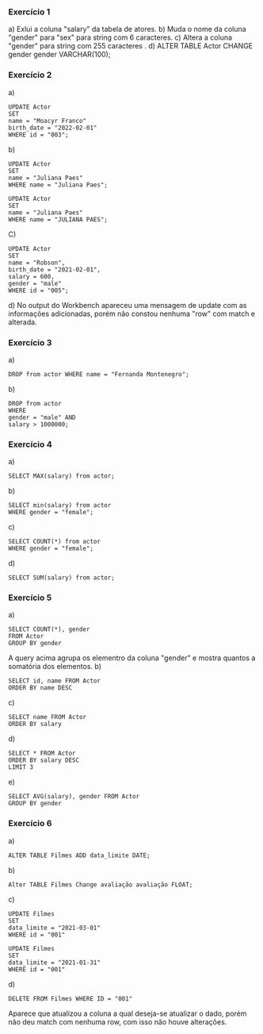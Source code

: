 ### Exercício 1
a) Exlui a coluna "salary" da tabela de atores.
b) Muda o nome da coluna "gender" para "sex" para string com 6 caracteres.
c) Altera a coluna "gender" para string com 255 caracteres .
d) ALTER TABLE Actor CHANGE gender gender VARCHAR(100);

### Exercício 2
a) 
```
UPDATE Actor
SET 
name = "Moacyr Franco"
birth_date = "2022-02-01"
WHERE id = "003";
```
b)
```
UPDATE Actor
SET 
name = "Juliana Paes"
WHERE name = "Juliana Paes";
```
```
UPDATE Actor
SET 
name = "Juliana Paes"
WHERE name = "JULIANA PAES";
```
C)
```
UPDATE Actor
SET 
name = "Robson",
birth_date = "2021-02-01",
salary = 600,
gender = "male"
WHERE id = "005";
```
d) No output do Workbench apareceu uma mensagem de update com as informações adicionadas, porém não constou nenhuma "row" com match e alterada.

### Exercício 3
a)
```
DROP from actor WHERE name = "Fernanda Montenegro";
```
b)
```
DROP from actor
WHERE
gender = "male" AND
salary > 1000000;
```
### Exercício 4
a)
```
SELECT MAX(salary) from actor;
```
b)
```
SELECT min(salary) from actor
WHERE gender = "female";
```
c)
````
SELECT COUNT(*) from actor
WHERE gender = "female";
````
d)
````
SELECT SUM(salary) from actor;
````
### Exercício 5
a) 
````
SELECT COUNT(*), gender
FROM Actor
GROUP BY gender
````
A query acima agrupa os elementro da coluna "gender" e mostra quantos a somatória dos elementos.
b)
````
SELECT id, name FROM Actor
ORDER BY name DESC
````
c)
````
SELECT name FROM Actor
ORDER BY salary
````
d)
````
SELECT * FROM Actor
ORDER BY salary DESC
LIMIT 3
````
e)
````
SELECT AVG(salary), gender FROM Actor
GROUP BY gender
````
### Exercício 6
a)
````
ALTER TABLE Filmes ADD data_limite DATE;
````
b)
````
Alter TABLE Filmes Change avaliação avaliação FLOAT;
````
c)
````
UPDATE Filmes
SET
data_limite = "2021-03-01"
WHERE id = "001"
````
````
UPDATE Filmes
SET
data_limite = "2021-01-31"
WHERE id = "001"
````
d)
````
DELETE FROM Filmes WHERE ID = "001"
````
Aparece que atualizou a coluna a qual deseja-se atualizar o dado, porém não deu match com nenhuma row, com isso não houve alterações.
